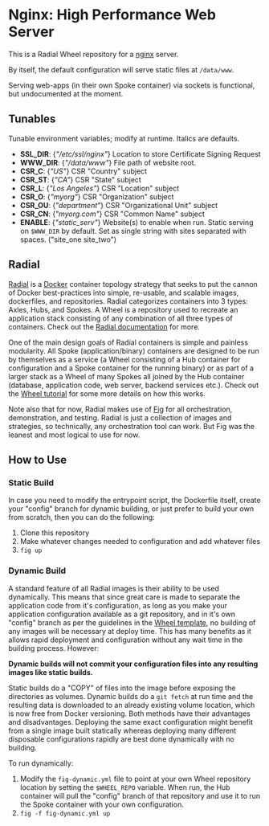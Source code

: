 # Nginx: High Performance Web Server

This is a Radial Wheel repository for a [nginx][nginx] server.

By itself, the default configuration will serve static files at `/data/www`.

Serving web-apps (in their own Spoke container) via sockets is functional,
but undocumented at the moment. 

[nginx]: http://nginx.org/

## Tunables

Tunable environment variables; modify at runtime. Italics are defaults.

  - **SSL_DIR**: {_"/etc/ssl/nginx"_} Location to store Certificate Signing Request
  - **WWW_DIR**: {_"/data/www"_} File path of website root.
  - **CSR_C**: {_"US"_} CSR "Country" subject
  - **CSR_ST**: {_"CA"_} CSR "State" subject
  - **CSR_L**: {_"Los Angeles"_} CSR "Location" subject
  - **CSR_O**: {_"myorg"_} CSR "Organization" subject
  - **CSR_OU**: {_"department"_} CSR "Organizational Unit" subject
  - **CSR_CN**: {_"myorg.com"_} CSR "Common Name" subject
  - **ENABLE**: {_"static_serv"_} Website(s) to enable when run. Static serving on `$WWW_DIR` by default.
    Set as single string with sites separated with spaces. ("site_one
    site_two")

## Radial

[Radial][radial] is a [Docker][docker] container topology strategy that
seeks to put the cannon of Docker best-practices into simple, re-usable, and
scalable images, dockerfiles, and repositories. Radial categorizes containers
into 3 types: Axles, Hubs, and Spokes. A Wheel is a repository used to recreate
an application stack consisting of any combination of all three types of
containers. Check out the [Radial documentation][radialdocs] for more.

One of the main design goals of Radial containers is simple and painless
modularity. All Spoke (application/binary) containers are designed to be run by
themselves as a service (a Wheel consisting of a Hub container for configuration
and a Spoke container for the running binary) or as part of a larger stack as a
Wheel of many Spokes all joined by the Hub container (database, application
code, web server, backend services etc.). Check out the [Wheel
tutorial][wheel-template] for some more details on how this works.

Note also that for now, Radial makes use of [Fig][fig] for all orchestration,
demonstration, and testing. Radial is just a collection of images and
strategies, so technically, any orchestration tool can work. But Fig was the
leanest and most logical to use for now. 

[wheel-template]: https://github.com/radial/template-wheel
[fig]: http://www.fig.sh
[docker]: http://docker.io/
[radial]: https://github.com/radial
[radialdocs]: http://radial.viewdocs.io/docs

## How to Use
### Static Build

In case you need to modify the entrypoint script, the Dockerfile itself, create
your "config" branch for dynamic building, or just prefer to build your own from
scratch, then you can do the following:

1. Clone this repository
2. Make whatever changes needed to configuration and add whatever files
3. `fig up`

### Dynamic Build

A standard feature of all Radial images is their ability to be used dynamically.
This means that since great care is made to separate the application code from
it's configuration, as long as you make your application configuration available
as a git repository, and in it's own "config" branch as per the guidelines in
the [Wheel template][wheel-template], no building of any images will be
necessary at deploy time. This has many benefits as it allows rapid deployment
and configuration without any wait time in the building process. However:

**Dynamic builds will not commit your configuration files into any
resulting images like static builds.**

Static builds do a "COPY" of files into the image before exposing the
directories as volumes. Dynamic builds do a `git fetch` at run time and the
resulting data is downloaded to an already existing volume location, which is
now free from Docker versioning. Both methods have their advantages and
disadvantages. Deploying the same exact configuration might benefit from a
single image built statically whereas deploying many different disposable 
configurations rapidly are best done dynamically with no building.

To run dynamically:

1. Modify the `fig-dynamic.yml` file to point at your own Wheel repository
   location by setting the `$WHEEL_REPO` variable. When run, the Hub container
   will pull the "config" branch of that repository and use it to run the Spoke
   container with your own configuration.
3. `fig -f fig-dynamic.yml up`
